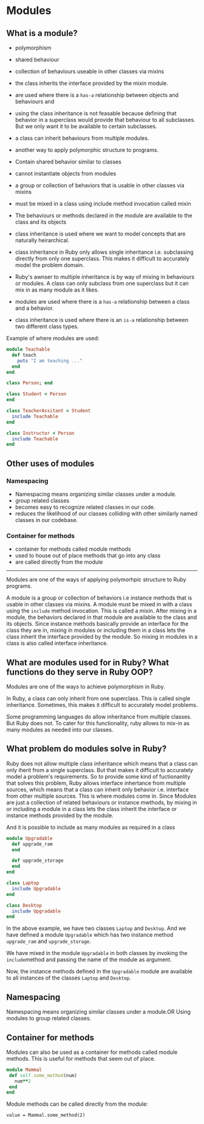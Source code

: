 # Modules

## What is a module?

- polymorphism
- shared behaviour
- collection of behaviours useable in other classes via mixins
- the class inherits the interface provided by the mixin module.

- are used where there is a `has-a` relationship between objects and behaviours and 
- using the class inheritance is not feasable because defining that behavior in a superclass would provide that behaviour to all subclasses. But we only want it to be available to certain subclasses.
- a class can inherit behaviours from multiple modules.

- another way to apply polymorphic structure to programs.
- Contain shared behavior similar to classes
- cannot instantiate objects from modules
- a group or collection of behaviors that is usable in other classes via mixins
- must be mixed in a class using include method invocation called mixin
- The behaviours or methods declared in the module are available to the class and its objects
- class inheritance is used where we want to model concepts that are naturally heirarchical.
- class inheritance in Ruby only allows single inheritance i.e. subclassing directly from only one superclass. This makes it difficult to accurately model the problem domain.
- Ruby's awnser to multiple inheritance is by way of mixing in behaviours or modules. A class can only subclass from one superclass but it can mix in as many module as it likes.

- modules are used where there is a `has-a` relationship between a class and a behavior.
- class inheritance is used where there is an `is-a` relationship between two different class types.

Example of where modules are used:

```ruby
module Teachable
  def teach
    puts "I am teaching ..."
  end
end

class Person; end

class Student < Person
end

class TeacherAssitant < Student
  include Teachable
end

class Instructor < Person
  include Teachable
end
```

## Other uses of modules

### Namespacing

- Namespacing means organizing similar classes under a module. 
- group related classes 
- becomes easy to recognize related classes in our code.
- reduces the likelihood of our classes colliding with other similarly named classes in our codebase.

### Container for methods

- container for methods called module methods
- used to house out of place methods that go into any class
- are called directly from the module

-------------------------------------------------------------------------------------------------------------------------------------


Modules are one of the ways of applying polymorhpic structure to Ruby programs.

A module is a group or collection of behaviors i.e instance methods that is usable in other classes via mixins. A module must be mixed in with a class using the `include` method invocation. This is called a mixin. After mixing in a module, the behaviors declared in that module are available to the class and its objects. Since instance methods basically provide an interface for the class they are in, mixing in modules or including them in a class lets the class inherit the interface provided by the module. So mixing in modules in a class is also called interface inheritance.

## What are modules used for in Ruby? What functions do they serve in Ruby OOP?

Modules are one of the ways to achieve polymorphism in Ruby. 

In Ruby, a class can only inherit from one superclass. This is called single inheritance. Sometimes, this makes it difficult to accurately model problems. 

Some programming languages do allow inheritance from multiple classes. But Ruby does not. To cater for this functionality, ruby allows to mix-in as many modules as needed into our classes. 


## What problem do modules solve in Ruby?

Ruby does not allow multiple class inheritance which means that a class can only iherit from a single superclass. But that makes it difficult to accurately model a problem's requirements. So to provide some kind of fuctionanlity that solves this problem, Ruby allows interface inhertance from multiple sources, which means that a class can inherit only behavior i.e. interface from other multiple sources. This is where modules come in. Since Modules are just a collection of related behaviours or instance mwthods, by mixing in or including a module in a class lets the class inherit the interface or instance methods provided by the module. 

And it is possible to include as many modules as required in a class


```ruby
module Upgradable
  def upgrade_ram
  end

  def upgrade_storage
  end
end

class Laptop
  include Upgradable
end

class Desktop
  include Upgradable
end
```
In the above example, we have two classes `Laptop` and `Desktop`. And we have defined a module `Upgradable` which has two instance method `upgrade_ram` and `upgrade_storage`. 

We have mixed in the module `Upgradable` in both classes by invoking the `include`method and passing the name of the module as argument.

Now, the instance methods defined in the `Upgradable` module are available to all instances of the classes `Laptop` and `Desktop`.

## Namespacing

Namespacing means organizing similar classes under a module.OR Using modules to group related classes.

## Container for methods

Modules can also be used as a container for methods called module methods. This is useful for methods that seem out of place.

 ```ruby
module Mammal
  def self.some_method(num)
    num**2
  end
end
 ```
Module methods can be called directly from the module:

```
value = Mammal.some_method(2)

```
